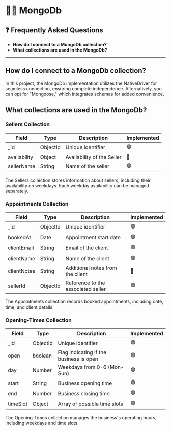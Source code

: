 # 🤴🏿 MongoDb

## ❓ Frequently Asked Questions

- **How do I connect to a MongoDb collection?**
- **What collections are used in the MongoDb?**

---

## How do I connect to a MongoDb collection?

In this project, the MongoDb implementation utilizes the NativeDriver for seamless connection, ensuring complete independence. Alternatively, you can opt for "Mongoose," which integrates schemas for added convenience.

## What collections are used in the MongoDb?

### Sellers Collection

| Field        | Type     | Description                | Implemented |
| ------------ | -------- | -------------------------- | ----------- |
| \_id         | ObjectId | Unique identifier          | 🟢          |
| availability | Object   | Availability of the Seller | 🔴          |
| sellerName   | String   | Name of the seller         | 🟢          |

The Sellers collection stores information about sellers, including their availability on weekdays. Each weekday availability can be managed separately.

### Appointments Collection

| Field       | Type     | Description                        | Implemented |
| ----------- | -------- | ---------------------------------- | ----------- |
| \_id        | ObjectId | Unique identifier                  | 🟢          |
| bookedAt    | Date     | Appointment start date             | 🟢          |
| clientEmail | String   | Email of the client                | 🟢          |
| clientName  | String   | Name of the client                 | 🟢          |
| clientNotes | String   | Additional notes from the client   | 🔴          |
| sellerId    | ObjectId | Reference to the associated seller | 🟢          |

The Appointments collection records booked appointments, including date, time, and client details.

### Opening-Times Collection

| Field    | Type     | Description                             | Implemented |
| -------- | -------- | --------------------------------------- | ----------- |
| \_id     | ObjectId | Unique identifier                       | 🟢          |
| open     | boolean  | Flag indicating if the business is open | 🟢          |
| day      | Number   | Weekdays from 0-6 (Mon-Sun)             | 🟢          |
| start    | String   | Business opening time                   | 🟢          |
| end      | Number   | Business closing time                   | 🟢          |
| timeSlot | Object   | Array of possible time slots            | 🟢          |

The Opening-Times collection manages the business's operating hours, including weekdays and time slots.
